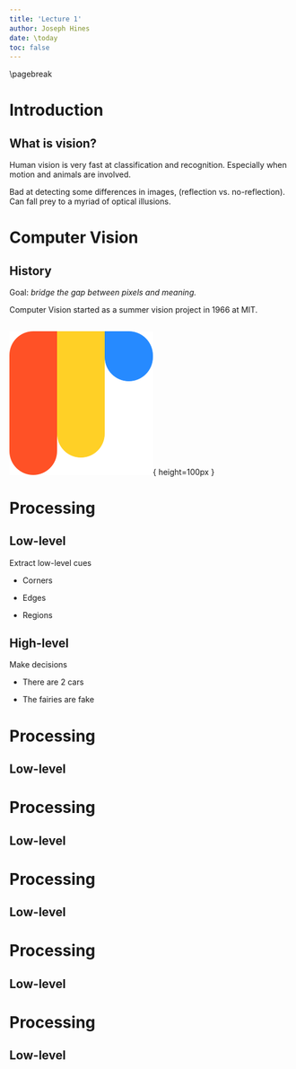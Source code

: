 ```yaml
---
title: 'Lecture 1'
author: Joseph Hines
date: \today
toc: false
---
```


\pagebreak

# Introduction

## What is vision?

Human vision is very fast at classification and recognition.
Especially when motion and animals are involved.

Bad at detecting some differences in images, (reflection vs. no-reflection).
Can fall prey to a myriad of optical illusions.

# Computer Vision

## History

Goal: _bridge the gap between pixels and meaning._

Computer Vision started as a summer vision project in 1966 at MIT.

##

![This is a caption](image.png){ height=100px }

# Processing

## Low-level

Extract low-level cues

- Corners

* Edges

- Regions

## High-level

Make decisions

- There are 2 cars

* The fairies are fake

# Processing

## Low-level

# Processing

## Low-level

# Processing

## Low-level

# Processing

## Low-level

# Processing

## Low-level
